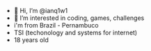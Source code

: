 - 👋 Hi, I’m @ianq1w1
- 👀 I’m interested in coding, games, challenges
- i'm from Brazil - Pernambuco
- TSI (techonology and systems for internet)
- 18 years old

<!---
ianq1w1/ianq1w1 is a ✨ special ✨ repository because its `README.md` (this file) appears on your GitHub profile.
You can click the Preview link to take a look at your changes.
--->
